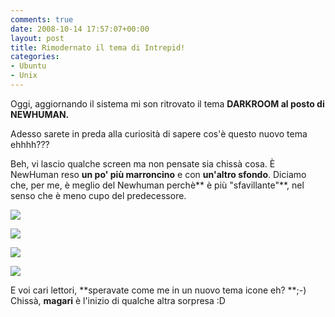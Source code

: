 ```yaml
---
comments: true
date: 2008-10-14 17:57:07+00:00
layout: post
title: Rimodernato il tema di Intrepid!
categories:
- Ubuntu
- Unix
---
```


Oggi, aggiornando il sistema mi son ritrovato il tema **DARKROOM al posto di NEWHUMAN.**

Adesso sarete in preda alla curiosità di sapere cos'è questo nuovo tema ehhhh???

Beh, vi lascio qualche screen ma non pensate sia chissà cosa. È NewHuman reso **un po' più marroncino** e con **un'altro sfondo**. Diciamo che, per me, è meglio del Newhuman perchè** è più "sfavillante"**, nel senso che è meno cupo del predecessore.

[![](http://www.allfreeportal.com/imghost/thumbs/774387Schermata.png)](http://www.allfreeportal.com/imghost/viewer.php?id=774387Schermata.png)

[![](http://www.allfreeportal.com/imghost/thumbs/44290Schermata-1.png)](http://www.allfreeportal.com/imghost/viewer.php?id=44290Schermata-1.png)

[![](http://www.allfreeportal.com/imghost/thumbs/513145Schermata-2.png)](http://www.allfreeportal.com/imghost/viewer.php?id=513145Schermata-2.png)

[![](http://www.allfreeportal.com/imghost/thumbs/424889Schermata-3.png)](http://www.allfreeportal.com/imghost/viewer.php?id=424889Schermata-3.png)

E voi cari lettori, **speravate come me in un nuovo tema icone eh? **;-)
Chissà, **magari** è l'inizio di qualche altra sorpresa :D
